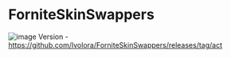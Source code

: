 # ForniteSkinSwappers
![image](https://github.com/Ivolora/ForniteSkinSwappers/assets/164823841/f3852fb7-46ad-43d3-aba4-6cff0e42dc93)
Version - https://github.com/Ivolora/ForniteSkinSwappers/releases/tag/act
